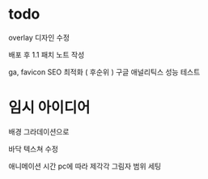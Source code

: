 # todo

overlay 디자인 수정

배포 후 1.1 패치 노트 작성

ga, favicon
SEO 최적화 ( 후순위 )
구글 애널리틱스
성능 테스트

# 임시 아이디어

배경 그라데이션으로

바닥 텍스쳐 수정

애니메이션 시간 pc에 따라 제각각
그림자 범위 세팅
